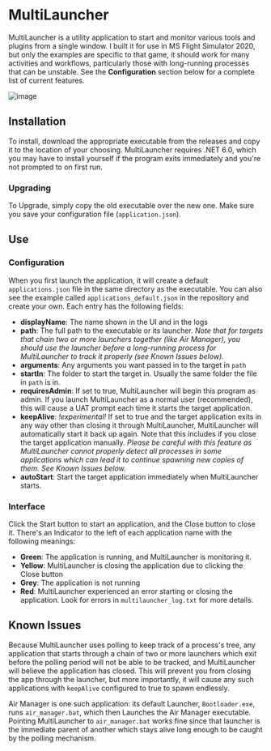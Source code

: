 # MultiLauncher
MultiLauncher is a utility application to start and monitor various tools and plugins from a single window. I built it for use in MS Flight Simulator 2020, but only the examples are specific to that game, it should work for many activities and workflows, particularly those with long-running processes that can be unstable. See the **Configuration** section below for a complete list of current features.

![image](https://user-images.githubusercontent.com/6439881/164614336-214160ec-da67-49e5-9f06-d0ee303359d1.png)

## Installation
To install, download the appropriate executable from the releases and copy it to the location of your choosing. MultiLauncher requires .NET 6.0, which you may have to install yourself if the program exits immediately and you're not prompted to on first run.
### Upgrading
To Upgrade, simply copy the old executable over the new one. Make sure you save your configuration file (`application.json`).
## Use
### Configuration
When you first launch the application, it will create a default `applications.json` file in the same directory as the executable. You can also see the example called `applications_default.json` in the repository and create your own. Each entry has the following fields:
* **displayName**: The name shown in the UI and in the logs
* **path**: The full path to the executable or its launcher. *Note that for targets that chain two or more launchers together (like Air Manager), you should use the launcher before a long-running process for MultiLauncher to track it properly (see Known Issues below).*
* **arguments**: Any arguments you want passed in to the target in `path`
* **startIn**: The folder to start the target in. Usually the same folder the file in `path` is in.
* **requiresAdmin**: If set to true, MultiLauncher will begin this program as admin. If you launch MultiLauncher as a normal user (recommended), this will cause a UAT prompt each time it starts the target application.
* **keepAlive**: *!experimental!* If set to true and the target application exits in any way other than closing it through MultiLauncher, MultiLauncher will automatically start it back up again. Note that this includes if you close the target application manually. *Please be careful with this feature as MultiLauncher cannot properly detect all processes in some applications which can lead it to continue spawning new copies of them. See Known Issues below.*
* **autoStart**: Start the target application immediately when MultiLauncher starts.
### Interface
Click the Start button to start an application, and the Close button to close it. There's an Indicator to the left of each application name with the following meanings:
* **Green**: The application is running, and MultiLauncher is monitoring it.
* **Yellow**: MultiLauncher is closing the application due to clicking the Close button
* **Grey**: The application is not running
* **Red**: MultiLauncher experienced an error starting or closing the application. Look for errors in `multilauncher_log.txt` for more details.
## Known Issues
Because MultiLauncher uses polling to keep track of a process's tree, any application that starts through a chain of two or more launchers which exit before the polling period will not be able to be tracked, and MultiLauncher will believe the application has closed. This will prevent you from closing the app through the launcher, but more importantly, it will cause any such applications with `keepAlive` configured to true to spawn endlessly.

Air Manager is one such application: its default Launcher, `Bootloader.exe`, runs `air_manager.bat`, which then Launches the Air Manager executable. Pointing MultiLauncher to `air_manager.bat` works fine since that launcher is the immediate parent of another which stays alive long enough to be caught by the polling mechanism.
